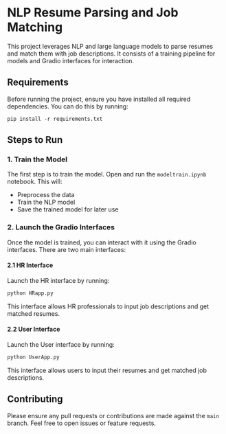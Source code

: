 # NLP Resume Parsing and Job Matching

This project leverages NLP and large language models to parse resumes and match them with job descriptions. It consists of a training pipeline for models and Gradio interfaces for interaction.

## Requirements

Before running the project, ensure you have installed all required dependencies. You can do this by running:

```
pip install -r requirements.txt
```

## Steps to Run

### 1. Train the Model

The first step is to train the model. Open and run the `modeltrain.ipynb` notebook. This will:

- Preprocess the data
- Train the NLP model
- Save the trained model for later use

### 2. Launch the Gradio Interfaces

Once the model is trained, you can interact with it using the Gradio interfaces. There are two main interfaces:

#### 2.1 HR Interface

Launch the HR interface by running:

```bash
python HRapp.py
```

This interface allows HR professionals to input job descriptions and get matched resumes.

#### 2.2 User Interface

Launch the User interface by running:

```bash
python UserApp.py
```

This interface allows users to input their resumes and get matched job descriptions.

## Contributing

Please ensure any pull requests or contributions are made against the `main` branch. Feel free to open issues or feature requests.

